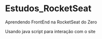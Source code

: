 # Estudos_RocketSeat
 Aprendendo FrontEnd na RocketSeat do Zero

 Usando java script para interação com o site

